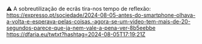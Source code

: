 ⚠️ A sobreutilização de ecrãs tira-nos tempo de reflexão: https://expresso.pt/sociedade/2024-08-05-antes-do-smartphone-olhava-a-volta-e-esperava-pelas-coisas.-agora-se-um-video-tem-mais-de-20-segundos-parece-que-ja-nem-vale-a-pena-ver-8b5eebbe https://dfaria.eu/twtxt?hashtag=2024-08-05T17:19:21Z